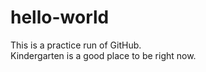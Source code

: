 hello-world
===========

This is a practice run of GitHub.  
Kindergarten is a good place to be right now.
